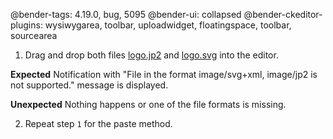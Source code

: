 @bender-tags: 4.19.0, bug, 5095
@bender-ui: collapsed
@bender-ckeditor-plugins: wysiwygarea, toolbar, uploadwidget, floatingspace, toolbar, sourcearea

1. Drag and drop both files [logo.jp2](../_assets/logo.jp2) and [logo.svg](../_assets/logo.svg) into the editor.

**Expected** Notification with "File in the format image/svg+xml, image/jp2 is not supported." message is displayed.

**Unexpected** Nothing happens or one of the file formats is missing.

2. Repeat step `1` for the paste method.
